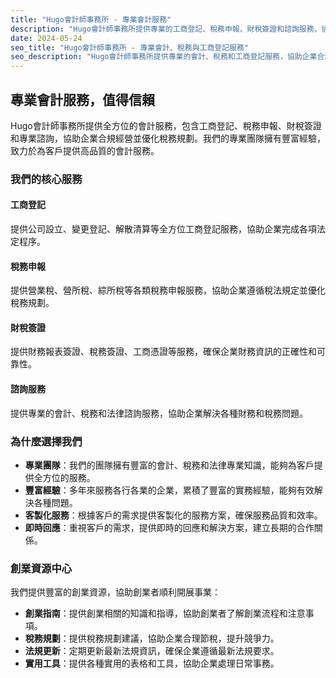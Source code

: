 ```yaml
---
title: "Hugo會計師事務所 - 專業會計服務"
description: "Hugo會計師事務所提供專業的工商登記、稅務申報、財稅簽證和諮詢服務，協助企業合規經營並優化稅務規劃。"
date: 2024-05-24
seo_title: "Hugo會計師事務所 - 專業會計、稅務與工商登記服務"
seo_description: "Hugo會計師事務所提供專業的會計、稅務和工商登記服務，協助企業合規經營並優化稅務規劃。立即訪問 https://hugo-accounting.com 了解更多。"
---
```


## 專業會計服務，值得信賴

Hugo會計師事務所提供全方位的會計服務，包含工商登記、稅務申報、財稅簽證和專業諮詢，協助企業合規經營並優化稅務規劃。我們的專業團隊擁有豐富經驗，致力於為客戶提供高品質的會計服務。

### 我們的核心服務

#### 工商登記

提供公司設立、變更登記、解散清算等全方位工商登記服務，協助企業完成各項法定程序。

#### 稅務申報

提供營業稅、營所稅、綜所稅等各類稅務申報服務，協助企業遵循稅法規定並優化稅務規劃。

#### 財稅簽證

提供財務報表簽證、稅務簽證、工商憑證等服務，確保企業財務資訊的正確性和可靠性。

#### 諮詢服務

提供專業的會計、稅務和法律諮詢服務，協助企業解決各種財務和稅務問題。

### 為什麼選擇我們

- **專業團隊**：我們的團隊擁有豐富的會計、稅務和法律專業知識，能夠為客戶提供全方位的服務。
- **豐富經驗**：多年來服務各行各業的企業，累積了豐富的實務經驗，能夠有效解決各種問題。
- **客製化服務**：根據客戶的需求提供客製化的服務方案，確保服務品質和效率。
- **即時回應**：重視客戶的需求，提供即時的回應和解決方案，建立長期的合作關係。

### 創業資源中心

我們提供豐富的創業資源，協助創業者順利開展事業：

- **創業指南**：提供創業相關的知識和指導，協助創業者了解創業流程和注意事項。
- **稅務規劃**：提供稅務規劃建議，協助企業合理節稅，提升競爭力。
- **法規更新**：定期更新最新法規資訊，確保企業遵循最新法規要求。
- **實用工具**：提供各種實用的表格和工具，協助企業處理日常事務。